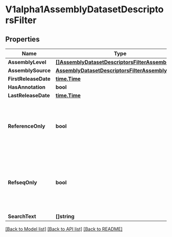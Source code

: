# V1alpha1AssemblyDatasetDescriptorsFilter

## Properties

Name | Type | Description | Notes
------------ | ------------- | ------------- | -------------
**AssemblyLevel** | [**[]AssemblyDatasetDescriptorsFilterAssemblyLevel**](AssemblyDatasetDescriptorsFilterAssemblyLevel.md) |  | [optional] 
**AssemblySource** | [**AssemblyDatasetDescriptorsFilterAssemblySource**](AssemblyDatasetDescriptorsFilterAssemblySource.md) |  | [optional] 
**FirstReleaseDate** | [**time.Time**](time.Time.md) |  | [optional] 
**HasAnnotation** | **bool** |  | [optional] 
**LastReleaseDate** | [**time.Time**](time.Time.md) |  | [optional] 
**ReferenceOnly** | **bool** | If true, only return reference and representative (GCF_ and GCA_) genome assemblies. | [optional] 
**RefseqOnly** | **bool** | If true, only return RefSeq (GCF_) genome assemblies. Deprecated - use assembly_type instead. | [optional] 
**SearchText** | **[]string** |  | [optional] 

[[Back to Model list]](../README.md#documentation-for-models) [[Back to API list]](../README.md#documentation-for-api-endpoints) [[Back to README]](../README.md)



